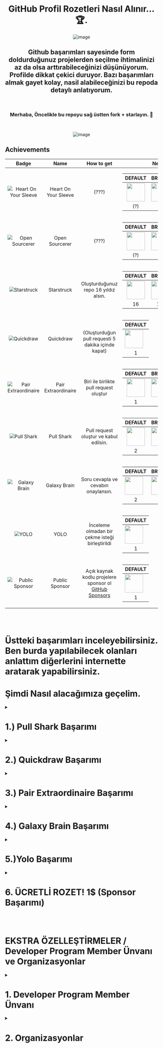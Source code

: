 
<h1 align="center"> GitHub Profil Rozetleri Nasıl Alınır... 🏆.
 </h1>

<div align="center">
  
![image](https://user-images.githubusercontent.com/76253089/207732664-ad09ce9a-d336-4078-83e2-937c8b644ebe.png)


  


## Github başarımları sayesinde form doldurduğunuz projelerden seçilme ihtimalinizi az da olsa arttırabileceğinizi düşünüyorum. Profilde dikkat çekici duruyor. Bazı başarımları almak gayet kolay, nasil alabileceğinizi bu repoda detaylı anlatıyorum.



<br>

### Merhaba, Öncelikle bu repoyu sağ üstten fork + starlayın. 🥇
<br>

![image](https://user-images.githubusercontent.com/76253089/206909805-28666435-4b75-4ca0-b44b-83241bcd33dc.png) <br>

</div>

## Achievements

| Badge | Name | How to get | Needed amount | 
| :-: | :-: | :-: | :-: |
| ![Heart On Your Sleeve](https://github.githubassets.com/images/modules/profile/achievements/heart-on-your-sleeve-default.png) | Heart On Your Sleeve | (???) | <table>  <thead>  <tr>  <th>DEFAULT</th> <th>BRONZE</th>  <th>SILVER</th>  <th>GOLD</th>  </tr>  </thead>  <tbody>  <tr>  <td align="center"><img src="https://github.githubassets.com/images/modules/profile/achievements/heart-on-your-sleeve-default.png" width="60px"></td>   <td><img src="https://github.githubassets.com/images/modules/profile/achievements/heart-on-your-sleeve-bronze.png" width="60px" align="center"></td>  <td><img src="https://github.githubassets.com/images/modules/profile/achievements/heart-on-your-sleeve-silver.png" width="60px"></td>  <td><img src="https://github.githubassets.com/images/modules/profile/achievements/heart-on-your-sleeve-gold.png" width="60px"></td>  </tr>  <tr>  <td align="center">(?)</td>  <td align="center">(?)</td>  <td align="center">(?)</td>  <td align="center">(?)</td>  </tr>   </tbody>  </table> |
| ![Open Sourcerer](https://github.githubassets.com/images/modules/profile/achievements/open-sourcerer-default.png) | Open Sourcerer | (???) | <table>  <thead>  <tr>  <th>DEFAULT</th> <th>BRONZE</th>  <th>SILVER</th>  <th>GOLD</th>  </tr>  </thead>  <tbody>  <tr>  <td align="center"><img src="https://github.githubassets.com/images/modules/profile/achievements/open-sourcerer-default.png" width="60px"></td>   <td><img src="https://github.githubassets.com/images/modules/profile/achievements/open-sourcerer-bronze.png" width="60px" align="center"></td>  <td><img src="https://github.githubassets.com/images/modules/profile/achievements/open-sourcerer-silver.png" width="60px"></td>  <td><img src="https://github.githubassets.com/images/modules/profile/achievements/open-sourcerer-gold.png" width="60px"></td>  </tr>  <tr>  <td align="center">(?)</td>  <td align="center">(?)</td>  <td align="center">(?)</td>  <td align="center">(?)</td>  </tr>   </tbody>  </table> |
| ![Starstruck](https://github.githubassets.com/images/modules/profile/achievements/starstruck-default.png)                 | Starstruck         | Oluşturduğunuz repo 16 yıldız alsın. | <table>  <thead>  <tr>  <th>DEFAULT</th> <th>BRONZE</th>  <th>SILVER</th>  <th>GOLD</th>  </tr>  </thead>  <tbody>  <tr>  <td align="center"><img src="https://github.githubassets.com/images/modules/profile/achievements/starstruck-default.png" width="60px"></td>   <td><img src="https://github.githubassets.com/images/modules/profile/achievements/starstruck-bronze.png" width="60px" align="center"></td>  <td><img src="https://github.githubassets.com/images/modules/profile/achievements/starstruck-silver.png" width="60px"></td>  <td><img src="https://github.githubassets.com/images/modules/profile/achievements/starstruck-gold.png" width="60px"></td>  </tr>  <tr>  <td align="center">16</td>  <td align="center">128</td>  <td align="center">512</td>  <td align="center">4096</td>  </tr>   </tbody>  </table>      |
| ![Quickdraw](https://github.githubassets.com/images/modules/profile/achievements/quickdraw-default.png)                 | Quickdraw        | <br>(Oluşturduğun pull requesti 5 dakika içinde kapat) | <table>  <thead>  <tr>  <th>DEFAULT</th>  </tr>  </thead>  <tbody>  <tr>  <td><img src="https://github.githubassets.com/images/modules/profile/achievements/quickdraw-default.png" width="60px"></td> </tr>  <tr>  <td align="center">1</td> </tr>   </tbody>  </table> |
| ![Pair Extraordinaire](https://github.githubassets.com/images/modules/profile/achievements/pair-extraordinaire-default.png)     | Pair Extraordinaire  | Biri ile birlikte pull request oluştur | <table>  <thead>  <tr>  <th>DEFAULT</th> <th>BRONZE</th>  <th>SILVER</th>  <th>GOLD</th>  </tr>  </thead>  <tbody>  <tr>  <td align="center"><img src="https://github.githubassets.com/images/modules/profile/achievements/pair-extraordinaire-default.png" width="60px"></td>   <td><img src="https://github.githubassets.com/images/modules/profile/achievements/pair-extraordinaire-bronze.png" width="60px" align="center"></td>  <td><img src="https://github.githubassets.com/images/modules/profile/achievements/pair-extraordinaire-silver.png" width="60px"></td>  <td><img src="https://github.githubassets.com/images/modules/profile/achievements/pair-extraordinaire-gold.png" width="60px"></td>  </tr>  <tr>  <td align="center">1</td>  <td align="center">10</td>  <td align="center">24</td>  <td align="center">48</td>  </tr>   </tbody>  </table>      |
| ![Pull Shark](https://github.githubassets.com/images/modules/profile/achievements/pull-shark-default.png)     | Pull Shark  | Pull request oluştur ve kabul edilsin. | <table>  <thead>  <tr>  <th>DEFAULT</th> <th>BRONZE</th>  <th>SILVER</th>  <th>GOLD</th>  </tr>  </thead>  <tbody>  <tr>  <td align="center"><img src="https://github.githubassets.com/images/modules/profile/achievements/pull-shark-default.png" width="60px"></td>   <td><img src="https://github.githubassets.com/images/modules/profile/achievements/pull-shark-bronze.png" width="60px" align="center"></td>  <td><img src="https://github.githubassets.com/images/modules/profile/achievements/pull-shark-silver.png" width="60px"></td>  <td><img src="https://github.githubassets.com/images/modules/profile/achievements/pull-shark-gold.png" width="60px"></td>  </tr>  <tr>  <td align="center">2</td>  <td align="center">16</td>  <td align="center">128</td>  <td align="center">1024</td>  </tr>   </tbody>  </table>      |
| ![Galaxy Brain](https://github.githubassets.com/images/modules/profile/achievements/galaxy-brain-default.png) | Galaxy Brain | Soru cevapla ve cevabın onaylansın.<br> | <table>  <thead>  <tr>  <th>DEFAULT</th> <th>BRONZE</th>  <th>SILVER</th>  <th>GOLD</th>  </tr>  </thead>  <tbody>  <tr>  <td><img src="https://github.githubassets.com/images/modules/profile/achievements/galaxy-brain-default.png" width="60px"></td>  <td><img src="https://github.githubassets.com/images/modules/profile/achievements/galaxy-brain-bronze.png" width="60px" align="center"></td>  <td><img src="https://github.githubassets.com/images/modules/profile/achievements/galaxy-brain-silver.png" width="60px"></td>  <td><img src="https://github.githubassets.com/images/modules/profile/achievements/galaxy-brain-gold.png" width="60px"></td>  </tr>  <tr>  <td align="center">2</td> <td align="center">8</td>  <td align="center">16</td>  <td align="center">32</td>  </tr>   </tbody>  </table>
| ![YOLO](https://github.githubassets.com/images/modules/profile/achievements/yolo-default.png)                 | YOLO        | İnceleme olmadan bir çekme isteği birleştirildi | <table>  <thead>  <tr>  <th>DEFAULT</th>  </tr>  </thead>  <tbody>  <tr>  <td><img src="https://github.githubassets.com/images/modules/profile/achievements/yolo-default.png" width="60px"></td> </tr>  <tr>  <td align="center">1</td> </tr>   </tbody>  </table> |
| ![Public Sponsor](https://github.githubassets.com/images/modules/profile/achievements/public-sponsor-default.png)                 | Public Sponsor        | Açık kaynak kodlu projelere sponsor ol [GitHub Sponsors](https://github.com/sponsors) | <table>  <thead>  <tr>  <th>DEFAULT</th>  </tr>  </thead>  <tbody>  <tr>  <td><img src="https://github.githubassets.com/images/modules/profile/achievements/public-sponsor-default.png" width="60px"></td> </tr>  <tr>  <td align="center">1</td> </tr>   </tbody>  </table> |

<br>
<br>

# Üstteki başarımları inceleyebilirsiniz. Ben burda yapılabilecek olanları anlattım diğerlerini internette aratarak yapabilirsiniz.

# Şimdi Nasıl alacağımıza geçelim. 
<details>
  <summary> <h1> 1.) Pull Shark Başarımı</summary> </h1>
  
![image](https://user-images.githubusercontent.com/76253089/206911235-310c096c-3a02-4373-9838-88aab91194e0.png)
<h3> Bu başarım için 2 kere Pull Request oluşturmanız gerekiyor. Bu repo üzerinden işlemleri gerçekleştiricez.

# Önce Bu repoyu sağ üstten forklayın, Sonra profilinize gidip Repositories kısmından Github-Basarimlar reposuna girin.</h3>

# İşaretlediğim kalem işaretine tıklayıp düzenleme aşamasına gelin
![image](https://user-images.githubusercontent.com/76253089/206911370-11792ad3-9289-4719-b2db-e8ed7774288d.png)

# İşaretlediğim yazının sonuna nokta koyun (.) 
![image](https://user-images.githubusercontent.com/76253089/206911480-6ee927f2-0fa7-4d6f-aeea-256d47096e28.png)

# Sayfayı aşağı çekin ve Commit changes kısmındaki "Create a new branch .... start a pull requesti seçin ve Propose changes tusuna basın
![image](https://user-images.githubusercontent.com/76253089/206911522-a8f4a78e-5ff3-4311-b8fa-bbd444cbf64f.png)

# Burda ise direk Create Pull Requeste basın
![image](https://user-images.githubusercontent.com/76253089/206911691-2684f01f-4cbf-457d-b6bf-a8ee0a404e7f.png)

# Şimdi oluşturduğunuz Pull Requesti bana iletmeniz gerekiyor alttakine tıklayın
 <h2> <a href="https://github.com/kriptodostu/Github-Basarimlar/compare/" target="_blank">Buraya tıklayın!</a> </h2>
<br>

# Buraya dikkat edin Bu şekilde olması gerekiyor onu ayarlayın <br>
  ![image](https://user-images.githubusercontent.com/76253089/206920394-3b685ebc-2ada-4775-826a-86216fd82576.png)
base reposity: kriptodostu/Github-Basarimlar base: main <- kullaniciadin/Github-basarimlar compare: forkismi-patch-1
![image](https://user-images.githubusercontent.com/76253089/206915095-cc3bbff1-d5d0-40bf-bfb2-8d2f9c2ae7ec.png)
# Ayarladıktan sonra Create Pull request diyip açılan ekranda Tekrar pull requeste basın
![image](https://user-images.githubusercontent.com/76253089/206915324-eba6b284-b95f-4db5-b109-2083195a061d.png)

# Bu işlemi 2 kere tekrarlayın. Başarım için 2 kere Pull Request oluşturmalısınız.Ben onayladıktan sonra rozetleriniz hesabınıza tanımlanacak. İletişim için tgden yazabilirsiniz @enzifiri
</details>

  
  <details>
  <summary> <h1> 2.) Quickdraw Başarımı</summary> </h1>
    <img width="148" alt="quickdraw-default" src="https://user-images.githubusercontent.com/76253089/206917825-c542872e-6413-401d-8076-bbe4786af1cf.png">
    <h3> Bu başarımda da pull request yapmamız gerekiyor ama bu sefer açtığınız pull requesti close diyip kapatacaksınız. </h3>
    
    
 # Shark Başarımındaki gibi bu repoyu forklayın ve forkladığınız repoyu düzenlemeye geçin. Sonrasında pull requesti oluşturun.
![image](https://user-images.githubusercontent.com/76253089/206917890-c9634194-5848-417f-bd12-fe7e4c70b4f0.png)
    
<br>
    
 # Sonra açılan sayfada işaretli yere basıp pull requesti kapatın işlem bu kadar basit...
    
![image](https://user-images.githubusercontent.com/76253089/206918372-765a550e-6aba-43f5-9f0d-95595cda51cd.png)
    
  </details>
  
  <details>
  <summary> <h1> 3.) Pair Extraordinaire Başarımı</summary> </h1>
  
<img width="148" alt="pair-extraordinaire-default" src="https://user-images.githubusercontent.com/76253089/206920463-8e7d274c-f5c2-4193-9194-0355b493f21d.png">

<h3> Bu başarım için pull request oluşturucaz, yorum kısmına verdiğim kodu yazıp öyle isteği göndereceksiniz.

# Önce Bu repoyu sağ üstten forklayın, Sonra profilinize gidip Repositories kısmından Github-Basarimlar reposuna girin.</h3>

# İşaretlediğim kalem işaretine tıklayıp düzenleme aşamasına gelin
![image](https://user-images.githubusercontent.com/76253089/206911370-11792ad3-9289-4719-b2db-e8ed7774288d.png)

# İşaretlediğim yazının sonuna nokta koyun (.) 
![image](https://user-images.githubusercontent.com/76253089/206911480-6ee927f2-0fa7-4d6f-aeea-256d47096e28.png)

# Sayfayı aşağı çekin ve Commit changes kısmındaki "Create a new branch .... start a pull requesti seçin ve altta verdiğim komutu yorum kısmına yapıştırın. Propose changes tusuna basın
    
```
Co-authored-by: Kral001 <kral16024@gmail.com>
Co-authored-by: @kriptodostu <kriptodostu@gmail.com>
```
    
![image](https://user-images.githubusercontent.com/76253089/206920157-95529e70-a1f4-4b67-a37d-741550558aca.png)

# Burda ise direk Create Pull Requeste basın
![image](https://user-images.githubusercontent.com/76253089/206911691-2684f01f-4cbf-457d-b6bf-a8ee0a404e7f.png)

# Şimdi oluşturduğunuz Pull Requesti bana iletmeniz gerekiyor alttaki yazıya tıklayın
 <h2> <a href="https://github.com/kriptodostu/Github-Basarimlar/compare/" target="_blank">Buraya tıklayın!</a> </h2>
<br>

# Buraya dikkat edin açılan ekranda bu kısmı düzenlemeniz lazım aşağıdaki örnek foto ve yazıyı inceleyebilirsiniz. <br>
![image](https://user-images.githubusercontent.com/76253089/206920394-3b685ebc-2ada-4775-826a-86216fd82576.png)

base reposity: kriptodostu/Github-Basarimlar base: main <- kullaniciadin/Github-basarimlar compare: forkismi-patch-1
![image](https://user-images.githubusercontent.com/76253089/206915095-cc3bbff1-d5d0-40bf-bfb2-8d2f9c2ae7ec.png)
# Ayarladıktan sonra Create Pull request diyip açılan ekranda Tekrar pull requeste basın
![image](https://user-images.githubusercontent.com/76253089/206915324-eba6b284-b95f-4db5-b109-2083195a061d.png)

# İşlem bu kadardı.. Sonrasında pull requestinizin onaylanmasını bekleyin. Sorunuz varsa Rues Community chat üzerinden beni etiketleyerek sorabilirsiniz @enzifiri
</details>

   
<details>
  <summary> <h1> 4.) Galaxy Brain Başarımı </summary> </h1>
  
  <img width="148" alt="galaxy-brain-default" src="https://user-images.githubusercontent.com/76253089/206925619-918db619-98d9-4bdc-aeb1-6aad99d7ba35.png">
  
<br>
  
  ## Bu rozet için 2 adet soruya cevap verip, soru sahibinin cevabınızı onaylaması gerekmektedir.

## Öncelikle alttaki yazıya tıklayın açılan sayfada cevaplanmamış herhangi bi soruya girin
<h2> <a href="https://github.com/kriptodostu/Github-Basarimlar/discussions" target="_blank">Buraya tıklayın!</a> </h2>
  
![image](https://user-images.githubusercontent.com/76253089/206925855-b905faa2-b59b-4ac8-948d-2b3023139d13.png)

## Sonra herhangi bi yazı yazıp comment tusuna basın
![image](https://user-images.githubusercontent.com/76253089/206925984-673f1913-ff44-4421-b7cf-d77a13a4db89.png)

## Rozet için 2 soruyu yanıtlamanız gerekiyor. Aynı soruya 2 kere cevap veremiyorsunuz. Geri dönüp farklı soruyu yanıtlayın.

## Soruları ben tek tek yazıyorum eğer boşta soru kalmamışsa telegramdan bana ulaşın @enzifiri

  </details>
  
  <details>
  <summary> <h1> 5.)Yolo Başarımı </summary> </h1>
    
![image](https://user-images.githubusercontent.com/76253089/207735460-88ac55e1-a1fa-4300-98bf-2bb7a51b3d5d.png)
    
  ## Bu rozet için oluşturduğunuz repoya bir kullanıcı atayacaksınız, sonrasında pull request oluşturup inceleyen olarak eklediğiniz kişiyi seçeceksiniz.
  
  # Profilinize gidin ve yeni repo oluşturun
  
  ![image](https://user-images.githubusercontent.com/76253089/206999008-3cb99795-dffa-4236-9115-ab71acd12304.png)

  # Açılan ekranda aşağıdaki ayarların aynısını yapın ve create tusuna basın.
  
  ![image](https://user-images.githubusercontent.com/76253089/206999222-87cea311-54c4-4a44-b89f-89c458e5e633.png)

  # Sırasıyla işaretlediğim yerlere basın
  
  ![image](https://user-images.githubusercontent.com/76253089/206999890-4b4f2e6b-4b78-4ab3-9a72-64991da12236.png)
  
  # E posta adresimi yazmanız gerekiyor, bu işlem beni sizin reponuzda değişiklik yapabilmemi sağlıyor.
  
  ```
  kriptodostu@gmail.com
  ```
  
![image](https://user-images.githubusercontent.com/76253089/207000155-15560761-0330-40d4-8435-058105bd2b11.png)

  ## Sonra reponuza geri dönün ve kalem butonuna basıp reponuzu düzenleyin. Herhangi bi yere nokta koyun ve aşağı çekin pull request oluşturun.

  ![image](https://user-images.githubusercontent.com/76253089/207000489-86a95a57-7a00-4c70-82dd-8e4da473c7f1.png)

  ## Açılan sayfada sağda Reviewers kısmı var beni oraya ekleyin ve create pull requeste basın 
  
  ![image](https://user-images.githubusercontent.com/76253089/207000717-c030e1f1-52f6-4163-b6ce-692463e22af4.png)

  ## Repo sizin olduğu için pull requesti direk merge ederek onaylayabiliyorsunuz. İşlem bu kadardı

  ![image](https://user-images.githubusercontent.com/76253089/207000883-4ac00127-f57e-440f-9d05-02ba2f404fe9.png)

  ## Dikkat, reviewers kısmında gözükmüyorsam muhtemelen isteğinizi onaylamamışımdır. Bana telegramdan github kullanıcı adınızı iletin Telegramım @enzifiri
</details>

  

 <details>
  <summary> <h1> 6. ÜCRETLİ ROZET! 1$ (Sponsor Başarımı) </summary> </h1>
   
![image](https://user-images.githubusercontent.com/76253089/207735554-205d7a96-e594-4975-b14f-fb588abd3aa2.png)

  # Arkadaşlar bu rozeti alabilmek için açık kaynak kodlu bir projeye (profile de olabilir ama projeyi öneririm) sponsor olmanız gerekiyor, ben bunu curl projesine 1 dolar yatırarak yaptım dilerseniz siz de hem rozeti hem de + sponsoring kısmını açabilirsiniz. Aşağıdan profilimi inceleyebilirsiniz.

  ![image](https://user-images.githubusercontent.com/76253089/207731053-67a9c855-922c-431f-95b1-ead64cb79129.png)

  ![image](https://user-images.githubusercontent.com/76253089/207730963-fb2f906f-c85c-4679-8b63-a832f22e2fec.png)
  
  # Curl projesinin sponsor kısmına git, sponsor tuşuna tıklayacaksınız aşağıdakı bağlantıdan direk gidebilirsiniz
  
  <h2> <a href="https://github.com/sponsors/curl?frequency=one-time&" target="_blank">Buraya tıklayın!</a> </h2>
  
  # Select a tier kısmının One-Time olduğundan emin olun ve oraya 1$ yazın, sonra select tusuna tıklayın.
  
  ![image](https://user-images.githubusercontent.com/76253089/207731463-3aa88971-4b39-458e-bda7-87020f122fe4.png)

  # Sonrasında sizden ödeme için kart bilgilerini istiyor o bilgileri girdikten sonra son bir işlem kalıyor, aşağıda belirttiğim gibi yapın ve sponsor curla basın işlem bu kadar...

![image](https://user-images.githubusercontent.com/76253089/207731917-dd355b96-997d-4b39-9370-fa4dcf92af89.png)
   
</details>

<br>
    
<br>
    
<h1> EKSTRA ÖZELLEŞTİRMELER / Developer Program Member Ünvanı ve Organizasyonlar </h1>

<details>
      
<summary> <h1> 1. Developer Program Member Ünvanı </summary> </h1>
  
![image](https://user-images.githubusercontent.com/76253089/207735766-2ebcc4dd-00ac-43d7-9ff8-a33323c883a4.png)

<br>
  
## Merhaba bu ünvanı almak için mail + websitenizin olması gerekiyor. Benim websitemi referans gösterebilirsiniz. Aşağıdaki linke gidin ve işaretlediğim kısıma basın.

 <h2> <a href="https://docs.github.com/en/developers/overview/github-developer-program" target="_blank">Site Linki</a> </h2>

![image](https://user-images.githubusercontent.com/76253089/207733337-2850692d-0617-4880-8120-81ec735e40de.png)
 
<br>
  
## Açılan kısımda kayıt ekranı açılacak işaretlediğim alanda Email + Website istiyor, Email adresinize kendi adresinizi website kısmına aşağıdaki siteyi girin
      
```
https://enzifiri.me/
```

![image](https://user-images.githubusercontent.com/76253089/207736042-f7b4444d-17f2-44c7-acf1-42851c861e10.png)
      
<br>
  
## Bilgileri girdikten sonra Register for the GitHub Developer Program butonuna basın ve ünvanınızı alın

![image](https://user-images.githubusercontent.com/76253089/207735976-b677c8e2-92c0-4572-ba65-ec7b5cdf235d.png)

      
</details>


<details>
      
<summary> <h1> 2. Organizasyonlar </summary> </h1>

![image](https://user-images.githubusercontent.com/76253089/207739584-a83b6ba5-7067-49b1-a13c-325b7c005039.png)

## Organizasyonları kendiniz kurabilirsiniz, detayları unuttum (12.09.2023)

</details>

